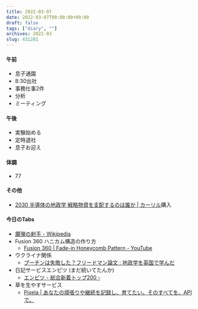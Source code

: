 ```yaml
---
title: 2022-03-07
date: 2022-03-07T00:00:00+09:00
draft: false
tags: ["diary", ""]
archives: 2022-03
slug: 431281
---
```

#### 午前
- 息子通園
- 8:30出社
- 事務仕事2件
- 分析
- ミーティング
#### 午後
- 実験始める
- 定時退社
- 息子お迎え
#### 体調
- 77
#### その他
- [2030 半導体の地政学 戦略物資を支配するのは誰か | カーリル](https://calil.jp/book/4532324416)購入
#### 今日のTabs
- [魔弾の射手 - Wikipedia](https://ja.wikipedia.org/wiki/%E9%AD%94%E5%BC%BE%E3%81%AE%E5%B0%84%E6%89%8B)
- Fusion 360 ハニカム構造の作り方
  - [Fusion 360 | Fade-in Honeycomb Pattern - YouTube](https://www.youtube.com/watch?v=9h3LxcqhB8Y)
- ウクライナ関係
  - [プーチンは失敗した？フリードマン論文 : 地政学を英国で学んだ](https://geopoli.exblog.jp/31016723/)
- 日記サービスエンピツ (まだ続いてたんか)
  - [エンピツ - 総合新着トップ200 -](http://www.enpitu.ne.jp/sort/new.html)
- 草を生やすサービス
  - [Pixela | あなたの頑張りや継続を記録し、育てたい。そのすべてを、APIで。](https://pixe.la/ja)
